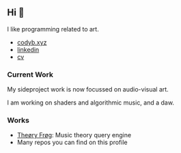 ## Hi 🐸
I like programming related to art.
- [codyb.xyz](codyb.xyz)
- [linkedin](https://www.linkedin.com/in/codybloemhard/)
- [cv](https://codyb.xyz/cv/cody-bloemhard-cv.pdf)

### Current Work
My sideproject work is now focussed on audio-visual art.

I am working on shaders and algorithmic music, and a daw.

### Works
- [Theøry Frøg](https://codyb.xyz/theory-frog.html): Music theory query engine
- Many repos you can find on this profile

<!--**ocdy1001/ocdy1001** is a ✨ _special_ ✨ repository because its `README.md` (this file) appears on your GitHub profile.-->
